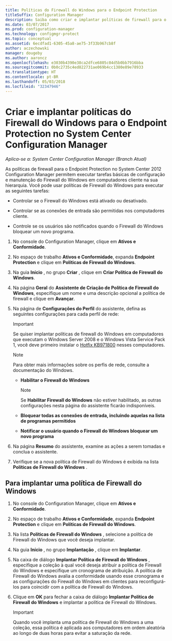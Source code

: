 ```yaml
---
title: Políticas do Firewall do Windows para o Endpoint Protection
titleSuffix: Configuration Manager
description: Saiba como criar e implantar políticas de firewall para o Endpoint Protection no System Center 2012 Configuration Manager.
ms.date: 03/07/2017
ms.prod: configuration-manager
ms.technology: configmgr-protect
ms.topic: conceptual
ms.assetid: 6ecdfad1-6305-45a8-ae75-3f33b967cb8f
author: aczechowski
manager: dougeby
ms.author: aaroncz
ms.openlocfilehash: e3030b4390e38ca2dfce6805c04d5b0bb7916bba
ms.sourcegitcommit: 0b0c2735c4ed822731ae069b4cc1380e89e78933
ms.translationtype: HT
ms.contentlocale: pt-BR
ms.lasthandoff: 05/03/2018
ms.locfileid: "32347946"
---
```

# <a name="create-and-deploy-windows-firewall-policies-for-endpoint-protection-in-system-center-configuration-manager"></a>Criar e implantar políticas do Firewall do Windows para o Endpoint Protection no System Center Configuration Manager

*Aplica-se a: System Center Configuration Manager (Branch Atual)*

As políticas de firewall para o Endpoint Protection no System Center 2012 Configuration Manager permitem executar tarefas básicas de configuração e manutenção do Firewall do Windows em computadores cliente na sua hierarquia. Você pode usar políticas de Firewall do Windows para executar as seguintes tarefas:  

-   Controlar se o Firewall do Windows está ativado ou desativado.  

-   Controlar se as conexões de entrada são permitidas nos computadores cliente.  

-   Controle se os usuários são notificados quando o Firewall do Windows bloquear um novo programa.  

1.  No console do Configuration Manager, clique em **Ativos e Conformidade**.  

2.  No espaço de trabalho **Ativos e Conformidade**, expanda **Endpoint Protection** e clique em **Políticas de Firewall do Windows**.  

3.  Na guia **Início** , no grupo **Criar** , clique em **Criar Política de Firewall do Windows**.  

4.  Na página **Geral** do **Assistente de Criação de Política de Firewall do Windows**, especifique um nome e uma descrição opcional a política de firewall e clique em **Avançar**.  

5.  Na página de **Configurações do Perfil** do assistente, defina as seguintes configurações para cada perfil de rede:  

    > [!IMPORTANT]  
    >  Se quiser implantar políticas de firewall do Windows em computadores que executam o Windows Server 2008 e o Windows Vista Service Pack 1, você deve primeiro instalar o [Hotfix KB971800](http://go.microsoft.com/fwlink/p/?LinkId=231239) nesses computadores.  

    > [!NOTE]  
    >  Para obter mais informações sobre os perfis de rede, consulte a documentação do Windows.  

    -   **Habilitar o Firewall do Windows**  

        > [!NOTE]  
        >  Se **Habilitar Firewall do Windows** não estiver habilitado, as outras configurações nesta página do assistente ficarão indisponíveis.  

    -   **Bloquear todas as conexões de entrada, incluindo aquelas na lista de programas permitidos**  

    -   **Notificar o usuário quando o Firewall do Windows bloquear um novo programa**  

6.  Na página **Resumo** do assistente, examine as ações a serem tomadas e conclua o assistente.  

7.  Verifique se a nova política de Firewall do Windows é exibida na lista **Políticas de Firewall do Windows** .  

##  <a name="BKMK_Assign"></a> Para implantar uma política de Firewall do Windows  

1.  No console do Configuration Manager, clique em **Ativos e Conformidade**.  

2.  No espaço de trabalho **Ativos e Conformidade**, expanda **Endpoint Protection** e clique em **Políticas de Firewall do Windows**.  

3.  Na lista **Políticas de Firewall do Windows** , selecione a política de Firewall do Windows que você deseja implantar.  

4.  Na guia **Início** , no grupo **Implantação** , clique em **Implantar**.  

5.  Na caixa de diálogo **Implantar Política de Firewall do Windows** , especifique a coleção à qual você deseja atribuir a política de Firewall do Windows e especifique um cronograma de atribuição. A política de Firewall do Windows avalia a conformidade usando esse cronograma e as configurações do Firewall do Windows em clientes para reconfigurá-los para coincidir com a política de Firewall do Windows.  

6.  Clique em **OK** para fechar a caixa de diálogo **Implantar Política de Firewall do Windows** e implantar a política de Firewall do Windows.  

    > [!IMPORTANT]  
    >  Quando você implanta uma política de Firewall do Windows a uma coleção, essa política é aplicada aos computadores em ordem aleatória ao longo de duas horas para evitar a saturação da rede.
